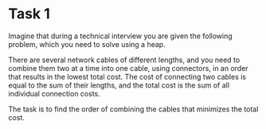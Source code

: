 # Task 1

Imagine that during a technical interview you are given the following problem, which you need to solve using a heap.

There are several network cables of different lengths, and you need to combine them two at a time into one cable, using connectors, in an order that results in the lowest total cost.
The cost of connecting two cables is equal to the sum of their lengths, and the total cost is the sum of all individual connection costs.

The task is to find the order of combining the cables that minimizes the total cost.
